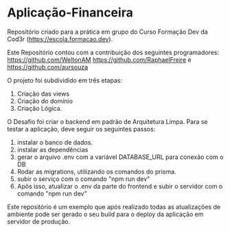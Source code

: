 # Aplicação-Financeira
Repositório criado para a prática em grupo do Curso Formação Dev da Cod3r (https://escola.formacao.dev).

Este Repositório contou com a contribuição dos seguintes programadores: 
https://github.com/WeltonAM
https://github.com/RaphaelFreire e
https://github.com/aursouza

O projeto foi subdividido em três etapas:
  1) Criação das views
  2) Criação do domínio
  3) Criação Lógica.

O Desafio foi criar o backend em padrão de Arquitetura Limpa. 
Para se testar a aplicação, deve seguir os seguintes passos:

  1) instalar o banco de dados.
  2) instalar as dependências
  3) gerar o arquivo .env com a variável DATABASE_URL para conexão com o DB
  4) Rodar as migrations, utilizando os comandos do prisma.
  5) subir o serviço com o comando "npm run dev"
  6) Apõs isso, atualizar o .env da parte do frontend e subir o servidor com o comando "npm run dev"

Este repositório é um exemplo que após realizado todas as atualizações de ambiente pode ser gerado o seu build para o deploy da aplicação em servidor de produção.
